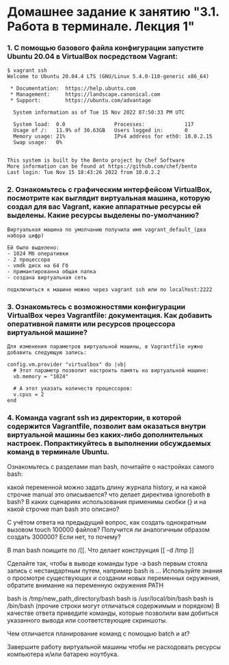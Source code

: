 # Домашнее задание к занятию "3.1. Работа в терминале. Лекция 1"

### 1. С помощью базового файла конфигурации запустите Ubuntu 20.04 в VirtualBox посредством Vagrant:

    $ vagrant ssh
    Welcome to Ubuntu 20.04.4 LTS (GNU/Linux 5.4.0-110-generic x86_64)

     * Documentation:  https://help.ubuntu.com
     * Management:     https://landscape.canonical.com
     * Support:        https://ubuntu.com/advantage

      System information as of Tue 15 Nov 2022 07:50:33 PM UTC

      System load:  0.0                Processes:             117
      Usage of /:   11.9% of 30.63GB   Users logged in:       0
      Memory usage: 21%                IPv4 address for eth0: 10.0.2.15
      Swap usage:   0%


    This system is built by the Bento project by Chef Software
    More information can be found at https://github.com/chef/bento
    Last login: Tue Nov 15 18:43:26 2022 from 10.0.2.2


### 2. Ознакомьтесь с графическим интерфейсом VirtualBox, посмотрите как выглядит виртуальная машина, которую создал для вас Vagrant, какие аппаратные ресурсы ей выделены. Какие ресурсы выделены по-умолчанию?

    Виртуальная машина по умолчанию получила имя vagrant_default_(два набора цифр)

    Ей было выделено:
    - 1024 Мб оперативки
    - 2 процессора
    - vmdk диск на 64 Гб
    - примантированна общая папка 
    - создана виртуальная сеть  

    подключиться к машине можно через vagrant ssh или по localhost:2222

### 3. Ознакомьтесь с возможностями конфигурации VirtualBox через Vagrantfile: документация. Как добавить оперативной памяти или ресурсов процессора виртуальной машине?

    Для изменения параметров виртуальной машины, в Vagrantfile нужно добавить следующую запись:

    config.vm.provider "virtualbox" do |vb|
      # Этот параметр позволит настроить память на виртуальной машине:
      vb.memory = "1024"

      # А этот указать количеств процессоров:
      v.cpus = 2
    end



### 4. Команда vagrant ssh из директории, в которой содержится Vagrantfile, позволит вам оказаться внутри виртуальной машины без каких-либо дополнительных настроек. Попрактикуйтесь в выполнении обсуждаемых команд в терминале Ubuntu.

Ознакомьтесь с разделами man bash, почитайте о настройках самого bash:

какой переменной можно задать длину журнала history, и на какой строчке manual это описывается?
что делает директива ignoreboth в bash?
В каких сценариях использования применимы скобки {} и на какой строчке man bash это описано?

С учётом ответа на предыдущий вопрос, как создать однократным вызовом touch 100000 файлов? Получится ли аналогичным образом создать 300000? Если нет, то почему?

В man bash поищите по /\[\[. Что делает конструкция [[ -d /tmp ]]

Сделайте так, чтобы в выводе команды type -a bash первым стояла запись с нестандартным путем, например bash is ... Используйте знания о просмотре существующих и создании новых переменных окружения, обратите внимание на переменную окружения PATH

bash is /tmp/new_path_directory/bash
bash is /usr/local/bin/bash
bash is /bin/bash
(прочие строки могут отличаться содержимым и порядком) В качестве ответа приведите команды, которые позволили вам добиться указанного вывода или соответствующие скриншоты.

Чем отличается планирование команд с помощью batch и at?

Завершите работу виртуальной машины чтобы не расходовать ресурсы компьютера и/или батарею ноутбука.